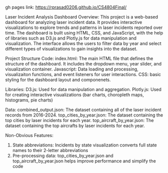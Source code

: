 gh pages link: https://rprasad0206.github.io/CS4804Final/

Laser Incident Analysis Dashboard
Overview:
This project is a web-based dashboard for analyzing laser incident data. It provides interactive visualizations to explore trends and patterns in laser incidents reported over time. The dashboard is built using HTML, CSS, and JavaScript, with the help of libraries such as D3.js and Plotly.js for data manipulation and visualization. The interface allows the users to filter data by year and select different types of visualizations to gain insights into the dataset.


Project Structure
Code:
index.html: The main HTML file that defines the structure of the dashboard. It includes the dropdown menu, year slider, and visualization container.
Javascript: Data loading and processing, visualizaiton functions, and event listeners for user interactions.
CSS: basic styling for the dashboard layout and componenets.


Libraries:
D3.js: Used for data manipulation and aggregation.
Plotly.js: Used for creating interactive visualizations (bar charts, choropleth maps, histograms, pie charts)


Data:
combined_output.json: The dataset containing all of the laser incident records from 2016-2024.
top_cities_by_year.json: The dataset containing the top cities by laser incidents for each year.
top_aircraft_by_year.json: The dataset containing the top aircrafts by laser incidents for each year.


Non-Obvious Features:
1. State abbreviations:
    Incidents by state visualization converts full state names to their 2-letter abbreviations
2. Pre-processing data:
    top_cities_by_year.json and top_aircraft_by_year.json helps improve performance and simplify the code